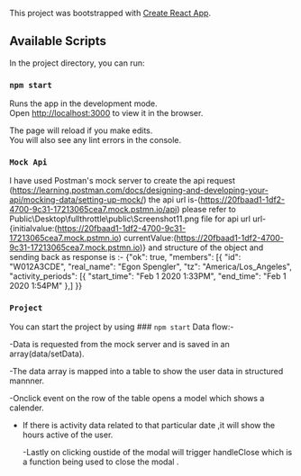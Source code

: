 This project was bootstrapped with [Create React App](https://github.com/facebook/create-react-app).

## Available Scripts

In the project directory, you can run:

### `npm start`

Runs the app in the development mode.<br />
Open [http://localhost:3000](http://localhost:3000) to view it in the browser.

The page will reload if you make edits.<br />
You will also see any lint errors in the console.

### `Mock Api`

I have used Postman's mock server to create the api request
(https://learning.postman.com/docs/designing-and-developing-your-api/mocking-data/setting-up-mock/)
the api url is-(https://20fbaad1-1df2-4700-9c31-17213065cea7.mock.pstmn.io/api)
please refer to Public\Desktop\fullthrottle\public\Screenshot11.png file for api url
url-{initialvalue:(https://20fbaad1-1df2-4700-9c31-17213065cea7.mock.pstmn.io)
currentValue:(https://20fbaad1-1df2-4700-9c31-17213065cea7.mock.pstmn.io)}
and structure of the object and sending back as response is :-
{"ok": true,
"members": [{
"id": "W012A3CDE",
"real_name": "Egon Spengler",
"tz": "America/Los_Angeles",
"activity_periods": [{
"start_time": "Feb 1 2020 1:33PM",
"end_time": "Feb 1 2020 1:54PM"
},]
}}

### `Project`

You can start the project by using ### `npm start`
Data flow:-

-Data is requested from the mock server and is saved in an array(data/setData).

-The data array is mapped into a table to show the user data in structured mannner.

-Onclick event on the row of the table opens a model which shows a calender.

- If there is activity data related to that particular date ,it will show the hours active of the user.

  -Lastly on clicking oustide of the modal will trigger handleClose which is a function being used to close the modal .
